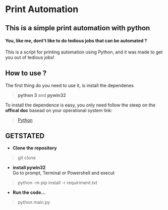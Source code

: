 # Print Automation

## This is a simple print automation with python

#### You, like me, dont't like to do tedious jobs that can be automated ? 
This is a script for printing automation using Python, and it was made to get you out of tedious jobs! 

## How to use ?

The first thing do you need to use it, is install the dependenes
> <b>python 3</b> and <b>pywin32</b>

To install the dependence is easy, you only need follow the steep on the <b>offical doc</b> basead on your operational system link:

> [Python](https://www.python.org/downloads/)


## GETSTATED

- **Clone the repository**
> git clone 
- **install pywin32** <br>
    Go to prompt, Terminal or Powershell and execut 
> python -m pip install -r requiriment.txt

- **Run the code...**
> python main.py




